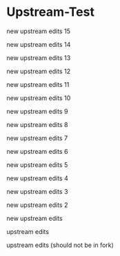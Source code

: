# Upstream-Test
new upstream edits 15

new upstream edits 14

new upstream edits 13

new upstream edits 12

new upstream edits 11

new upstream edits 10

new upstream edits 9

new upstream edits 8

new upstream edits 7

new upstream edits 6

new upstream edits 5

new upstream edits 4

new upstream edits 3

new upstream edits 2

new upstream edits

upstream edits

upstream edits (should not be in fork)
